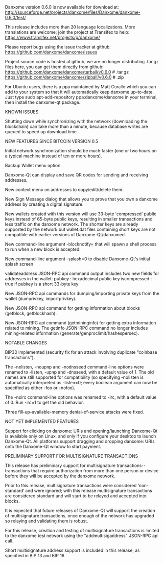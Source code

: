 Danxome version 0.6.0 is now available for download at:
http://sourceforge.net/projects/danxome/files/Danxome/danxome-0.6.0/test/

This release includes more than 20 language localizations.
More translations are welcome; join the
project at Transifex to help:
https://www.transifex.net/projects/p/danxome/

Please report bugs using the issue tracker at github:
https://github.com/danxome/danxome/issues

Project source code is hosted at github; we are no longer
distributing .tar.gz files here, you can get them
directly from github:
https://github.com/danxome/danxome/tarball/v0.6.0  # .tar.gz
https://github.com/danxome/danxome/zipball/v0.6.0  # .zip

For Ubuntu users, there is a ppa maintained by Matt Corallo which
you can add to your system so that it will automatically keep
danxome up-to-date.  Just type
sudo apt-add-repository ppa:danxome/danxome
in your terminal, then install the danxome-qt package.


KNOWN ISSUES

Shutting down while synchronizing with the network
(downloading the blockchain) can take more than a minute,
because database writes are queued to speed up download
time.


NEW FEATURES SINCE BITCOIN VERSION 0.5

Initial network synchronization should be much faster
(one or two hours on a typical machine instead of ten or more
hours).

Backup Wallet menu option.

Danxome-Qt can display and save QR codes for sending
and receiving addresses.

New context menu on addresses to copy/edit/delete them.

New Sign Message dialog that allows you to prove that you
own a danxome address by creating a digital
signature.

New wallets created with this version will
use 33-byte 'compressed' public keys instead of
65-byte public keys, resulting in smaller
transactions and less traffic on the danxome
network. The shorter keys are already supported
by the network but wallet.dat files containing
short keys are not compatible with earlier
versions of Danxome-Qt/danxomed.

New command-line argument -blocknotify=<command>
that will spawn a shell process to run <command> 
when a new block is accepted.

New command-line argument -splash=0 to disable
Danxome-Qt's initial splash screen

validateaddress JSON-RPC api command output includes
two new fields for addresses in the wallet:
pubkey : hexadecimal public key
iscompressed : true if pubkey is a short 33-byte key

New JSON-RPC api commands for dumping/importing
private keys from the wallet (dumprivkey, importprivkey).

New JSON-RPC api command for getting information about
blocks (getblock, getblockhash).

New JSON-RPC api command (getmininginfo) for getting
extra information related to mining. The getinfo
JSON-RPC command no longer includes mining-related
information (generate/genproclimit/hashespersec).



NOTABLE CHANGES

BIP30 implemented (security fix for an attack involving
duplicate "coinbase transactions").

The -nolisten, -noupnp and -nodnsseed command-line
options were renamed to -listen, -upnp and -dnsseed,
with a default value of 1. The old names are still
supported for compatibility (so specifying -nolisten
is automatically interpreted as -listen=0; every
boolean argument can now be specified as either
-foo or -nofoo).

The -noirc command-line options was renamed to
-irc, with a default value of 0. Run -irc=1 to
get the old behavior.

Three fill-up-available-memory denial-of-service
attacks were fixed.


NOT YET IMPLEMENTED FEATURES

Support for clicking on danxome: URIs and
opening/launching Danxome-Qt is available only on Linux,
and only if you configure your desktop to launch
Danxome-Qt. All platforms support dragging and dropping
danxome: URIs onto the Danxome-Qt window to start
payment.


PRELIMINARY SUPPORT FOR MULTISIGNATURE TRANSACTIONS

This release has preliminary support for multisignature
transactions-- transactions that require authorization
from more than one person or device before they
will be accepted by the danxome network.

Prior to this release, multisignature transactions
were considered 'non-standard' and were ignored;
with this release multisignature transactions are
considered standard and will start to be relayed
and accepted into blocks.

It is expected that future releases of Danxome-Qt
will support the creation of multisignature transactions,
once enough of the network has upgraded so relaying
and validating them is robust.

For this release, creation and testing of multisignature
transactions is limited to the danxome test network using
the "addmultisigaddress" JSON-RPC api call.

Short multisignature address support is included in this
release, as specified in BIP 13 and BIP 16.
